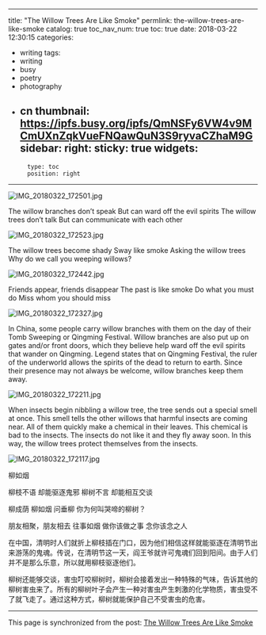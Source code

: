 
---
title: "The Willow Trees Are Like Smoke"
permlink: the-willow-trees-are-like-smoke
catalog: true
toc_nav_num: true
toc: true
date: 2018-03-22 12:30:15
categories:
- writing
tags:
- writing
- busy
- poetry
- photography
- cn
thumbnail: https://ipfs.busy.org/ipfs/QmNSFy6VW4v9MCmUXnZqkVueFNQawQuN3S9ryvaCZhaM9G
sidebar:
    right:
        sticky: true
widgets:
    -
        type: toc
        position: right
---


![IMG_20180322_172501.jpg](https://ipfs.busy.org/ipfs/QmNSFy6VW4v9MCmUXnZqkVueFNQawQuN3S9ryvaCZhaM9G)



The willow branches don’t speak
But can ward off the evil spirits
The willow trees don’t talk
But can communicate with each other

![IMG_20180322_172523.jpg](https://ipfs.busy.org/ipfs/QmQHEYVk5crZLHCoH6syLHiGS5oU4oBxFBhpEms7GhRXSj)



The willow trees become shady
Sway like smoke 
Asking the willow trees
Why do we call you weeping willows?

![IMG_20180322_172442.jpg](https://ipfs.busy.org/ipfs/QmdLURC54c7mvWCHB3bTMwcKfJVDCizFVNPvQrXTqC3xqG)


Friends appear, friends disappear
The past is like smoke
Do what you must do 
Miss whom you should miss

![IMG_20180322_172327.jpg](https://ipfs.busy.org/ipfs/QmUXMyadWDVf5X5rWxWpJbvHR7AJeFUiX2D44CSkPZiEYj)


In China, some people carry willow branches with them on the day of their Tomb Sweeping or Qingming Festival. Willow branches are also put up on gates and/or front doors, which they believe help ward off the evil spirits that wander on Qingming. Legend states that on Qingming Festival, the ruler of the underworld allows the spirits of the dead to return to earth. Since their presence may not always be welcome, willow branches keep them away.

![IMG_20180322_172211.jpg](https://ipfs.busy.org/ipfs/QmYdME2GwgXLpT9vfEemhUfKn2VcWwULy8eWQUtRuS55sk)


When insects begin nibbling a willow tree, the tree sends out a special smell at once. This smell tells the other willows that harmful insects are coming near. All of them quickly make a chemical in their leaves. This chemical is bad to the insects. The insects do not like it and they fly away soon. In this way, the willow trees protect themselves from the insects.

![IMG_20180322_172117.jpg](https://steemitimages.com/DQmVD5mGzbqhsh7CVeSHzksQrfwQisDfxYSuf2S3u8V2XPc/IMG_20180322_172117.jpg)







柳如烟

柳枝不语
却能驱逐鬼邪
柳树不言
却能相互交谈

柳成荫
柳如烟
问垂柳
你为何叫哭啼的柳树？

朋友相聚，朋友相去
往事如烟
做你该做之事
念你该念之人

在中国，清明时人们就折上柳枝插在门口，因为他们相信这样就能驱逐在清明节出来游荡的鬼魂。传说，在清明节这一天，阎王爷就许可鬼魂们回到阳间。由于人们并不是那么乐意，所以就用柳枝驱逐他们。

柳树还能够交谈，害虫叮咬柳树时，柳树会接着发出一种特殊的气味，告诉其他的柳树害虫来了。所有的柳树叶子会产生一种对害虫产生刺激的化学物质，害虫受不了就飞走了。通过这种方式，柳树就能保护自己不受害虫的危害。

- - -

This page is synchronized from the post: [The Willow Trees Are Like Smoke](https://steemit.com/@bring/the-willow-trees-are-like-smoke)
